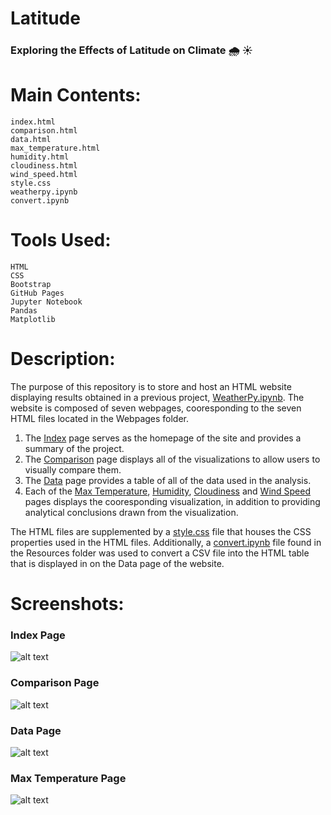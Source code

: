 # Latitude
### Exploring the Effects of Latitude on Climate 🌧 ☀️


# Main Contents:
    index.html
    comparison.html
    data.html
    max_temperature.html
    humidity.html
    cloudiness.html
    wind_speed.html
    style.css
    weatherpy.ipynb
    convert.ipynb
# Tools Used:
    HTML
    CSS
    Bootstrap
    GitHub Pages
    Jupyter Notebook
    Pandas
    Matplotlib
# Description:
The purpose of this repository is to store and host an HTML website displaying results obtained in a previous project, [WeatherPy.ipynb](https://github.com/blhawkins/Latitude/blob/master/Resources/WeatherPy.ipynb). The website is composed of seven webpages, cooresponding to the seven HTML files located in the Webpages folder.

1. The [Index](https://blhawkins.github.io/Latitude/Webpages/index.html) page serves as the homepage of the site and provides a summary of the project.
2. The [Comparison](https://blhawkins.github.io/Latitude/Webpages/comparison.html) page displays all of the visualizations to allow users to visually compare them.
3. The [Data](https://blhawkins.github.io/Latitude/Webpages/data.html) page provides a table of all of the data used in the analysis.
4. Each of the [Max Temperature](https://blhawkins.github.io/Latitude/Webpages/max_temperature.html), [Humidity](https://blhawkins.github.io/Latitude/Webpages/humidity.html), [Cloudiness](https://blhawkins.github.io/Latitude/Webpages/cloudiness.html) and [Wind Speed](https://blhawkins.github.io/Latitude/Webpages/wind_speed.html) pages displays the cooresponding visualization, in addition to providing analytical conclusions drawn from the visualization.

The HTML files are supplemented by a [style.css](https://github.com/blhawkins/Latitude/blob/master/Webpages/style.css) file that houses the CSS properties used in the HTML files. Additionally, a [convert.ipynb](https://github.com/blhawkins/Latitude/blob/master/Resources/convert.ipynb) file found in the Resources folder was used to convert a CSV file into the HTML table that is displayed in on the Data page of the website.

# Screenshots:
### Index Page
![alt text](https://github.com/blhawkins/Latitude/blob/master/Screenshots/index.png 'Screenshot of Index Page')

### Comparison Page
![alt text](https://github.com/blhawkins/Latitude/blob/master/Screenshots/comparison.png 'Screenshot of Comparison Page')

### Data Page
![alt text](https://github.com/blhawkins/Latitude/blob/master/Screenshots/data.png 'Screenshot of Data Page')

### Max Temperature Page
![alt text](https://github.com/blhawkins/Latitude/blob/master/Screenshots/max_temperature.png 'Screenshot of Max Temperature Page')
